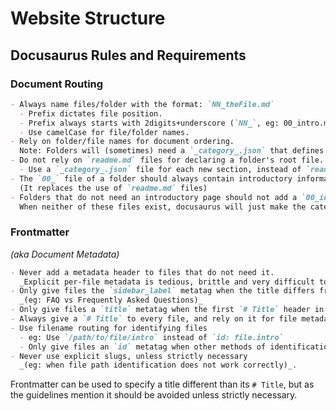# Website Structure
<!-- TODO: Format this page properly -->

## Docusaurus Rules and Requirements
### Document Routing
```md
- Always name files/folder with the format: `NN_theFile.md`
  - Prefix dictates file position.
  - Prefix always starts with 2digits+underscore (`NN_`, eg: 00_intro.md)
  - Use camelCase for file/folder names.
- Rely on folder/file names for document ordering.
  Note: Folders will (sometimes) need a `_category_.json` that defines a `"position": "NN"` property for them to be correctly ordered.
- Do not rely on `readme.md` files for declaring a folder's root file.
  - Use a `_category_.json` file for each new section, instead of `readme.md` files.
- The `00_` file of a folder should always contain introductory information about the section.
  (It replaces the use of `readme.md` files)
- Folders that do not need an introductory page should not add a `00_intro.md`, `_category_.json` or `readme.md` files
  When neither of these files exist, docusaurus will just make the category clickable/expandable with no routing redirection.
```

### Frontmatter
_(aka Document Metadata)_
```md
- Never add a metadata header to files that do not need it.
  _Explicit per-file metadata is tedious, brittle and very difficult to maintain_
- Only give files the `sidebar_label` metatag when the title differs from the desired sidebar name. 
  _(eg: FAQ vs Frequently Asked Questions)_
- Only give files a `title` metatag when the first `# Title` header in the file differs from the desired file title.
- Always give a `# Title` to every file, and rely on it for file metadata.
- Use filename routing for identifying files
  - eg: Use `/path/to/file/intro` instead of `id: file.intro`
  - Only give files an `id` metatag when other methods of identification would not work.
- Never use explicit slugs, unless strictly necessary
  _(eg: when file path identification does not work correctly)_.
```

  Frontmatter can be used to specify a title different than its `# Title`, but as the guidelines mention it should be avoided unless strictly necessary.
